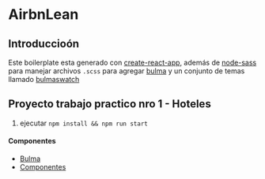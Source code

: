 # AirbnLean

## Introduccioón

Este boilerplate esta generado con [create-react-app](https://github.com/facebook/create-react-app), además de [node-sass](https://github.com/sass/node-sass) para manejar archivos `.scss` para agregar [bulma](https://bulma.io/) y un conjunto de temas llamado [bulmaswatch](https://jenil.github.io/bulmaswatch)

## Proyecto trabajo practico nro 1 - Hoteles

1) ejecutar `npm install && npm run start`

#### Componentes
- [Bulma](https://bulma.io/documentation)
- [Componentes](https://s3.amazonaws.com/resources.acamica.com/contenidos/react/hotels/components.pdf)
